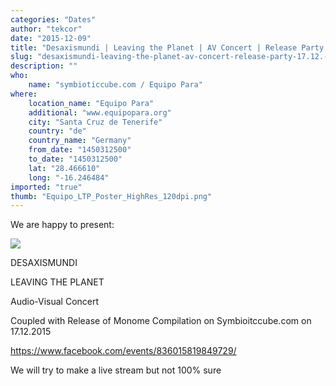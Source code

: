```yaml
---
categories: "Dates"
author: "tekcor"
date: "2015-12-09"
title: "Desaxismundi | Leaving the Planet | AV Concert | Release Party 17.12. Santa Cruz de Tenerife"
slug: "desaxismundi-leaving-the-planet-av-concert-release-party-17.12.-santa-cruz-de-tenerife"
description: ""
who: 
    name: "symbioticcube.com / Equipo Para"
where: 
    location_name: "Equipo Para"
    additional: "www.equipopara.org"
    city: "Santa Cruz de Tenerife"
    country: "de"
    country_name: "Germany"
    from_date: "1450312500"
    to_date: "1450312500"
    lat: "28.466610"
    long: "-16.246484"
imported: "true"
thumb: "Equipo_LTP_Poster_HighRes_120dpi.png"
---
```



We are happy to present:

![](Equipo_LTP_Poster_HighRes_120dpi.png) 





DESAXISMUNDI

LEAVING THE PLANET

Audio-Visual Concert

Coupled with Release of Monome Compilation on Symbioitccube.com on 17.12.2015

https://www.facebook.com/events/836015819849729/

We will try to make a live stream but not 100% sure

### 
